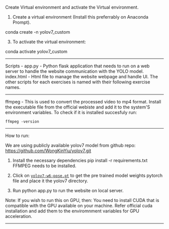 Create Virtual environment and activate the Virtual environment.

1. Create a virtual environment (Install this preferrably on Anaconda Prompt).

conda create -n yolov7_custom

3. To activate the virtual environment:


conda activate yolov7_custom

---------------------------------------------------------------------------------------------------------------------------------------------
Scripts -
	app.py - Python flask application that needs to run on a web server to handle the website communication with the YOLO model.
	index.html - Html file to manage the website webpage and handle UI.
	The other scripts for each exercises is named with their following exercise names.

----------------------------------------------------------------------------------------------------------------------------------------------
ffmpeg -
	This is used to convert the processed video to mp4 format.
	Install the executable file from the official webiste and add it to the system'S environment variables.
	To check if it is installed succesfuly run: 
 
 	ffmpeg -version

----------------------------------------------------------------------------------------------------------------------------------------------
How to run:

We are using publicly available yolov7 model from github repo: https://github.com/WongKinYiu/yolov7.git
1. Install the necessary dependencies
	pip install -r requirements.txt
	FFMPEG needs to be installed. 
	
2. Click on [`yolov7-w6-pose.pt`](https://github.com/WongKinYiu/yolov7/releases/download/v0.1/yolov7-w6-pose.pt) to get the pre trained model weights pytorch file and place it the yolov7 directory.

3. Run python app.py to run the website on local server.	


Note: If you wish to run this on GPU, then:
You need to install CUDA that is compatible with the GPU available on your machine. Refer official cuda installation and add them to the enviromnment variables for GPU acceleration.

-----------------------------------------------------------------------------------------------------------------------------------------------






